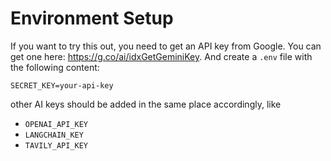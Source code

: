 # Environment Setup
If you want to try this out, you need to get an API key from Google. You can get one here: https://g.co/ai/idxGetGeminiKey. And create a `.env` file with the following content:
```
SECRET_KEY=your-api-key
```

other AI keys should be added in the same place accordingly, like
 - `OPENAI_API_KEY`
 - `LANGCHAIN_KEY`
 - `TAVILY_API_KEY`